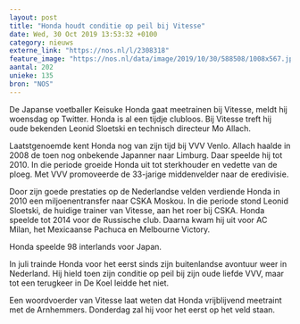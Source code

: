 ```yaml
---
layout: post
title: "Honda houdt conditie op peil bij Vitesse"
date: Wed, 30 Oct 2019 13:53:32 +0100
category: nieuws
externe_link: "https://nos.nl/l/2308318"
feature_image: "https://nos.nl/data/image/2019/10/30/588508/1008x567.jpg"
aantal: 202
unieke: 135
bron: "NOS"
---
```


<p>De Japanse voetballer Keisuke Honda gaat meetrainen bij Vitesse, meldt hij woensdag op Twitter. Honda is al een tijdje clubloos. Bij Vitesse treft hij oude bekenden Leonid Sloetski en technisch directeur Mo Allach.</p>
<p>Laatstgenoemde kent Honda nog van zijn tijd bij VVV Venlo. Allach haalde in 2008 de toen nog onbekende Japanner naar Limburg. Daar speelde hij tot 2010. In die periode groeide Honda uit tot sterkhouder en vedette van de ploeg. Met VVV promoveerde de 33-jarige middenvelder naar de eredivisie.</p>
<p>Door zijn goede prestaties op de Nederlandse velden verdiende Honda in 2010 een miljoenentransfer naar CSKA Moskou. In die periode stond Leonid Sloetski, de huidige trainer van Vitesse, aan het roer bij CSKA. Honda speelde tot 2014 voor de Russische club. Daarna kwam hij uit voor AC Milan, het Mexicaanse Pachuca en Melbourne Victory.</p>
<p>Honda speelde 98 interlands voor Japan.</p>
<p>In juli trainde Honda voor het eerst sinds zijn buitenlandse avontuur weer in Nederland. Hij hield toen zijn conditie op peil bij zijn oude liefde VVV, maar tot een terugkeer in De Koel leidde het niet. </p>
<p>Een woordvoerder van Vitesse laat weten dat Honda vrijblijvend meetraint met de Arnhemmers. Donderdag zal hij voor het eerst op het veld staan. </p>
